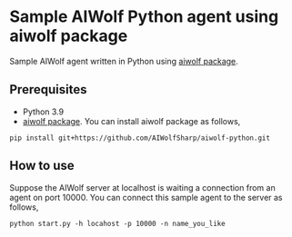 # Sample AIWolf Python agent using aiwolf package
Sample AIWolf agent written in Python using [aiwolf package](https://github.com/AIWolfSharp/aiwolf-python).
## Prerequisites
* Python 3.9
* [aiwolf package]((https://github.com/AIWolfSharp/aiwolf-python)). 
You can install aiwolf package as follows,
```
pip install git+https://github.com/AIWolfSharp/aiwolf-python.git
```
## How to use
Suppose the AIWolf server at localhost is waiting a connection from an agent on port 10000.
You can connect this sample agent to the server as follows,
```
python start.py -h locahost -p 10000 -n name_you_like
```
